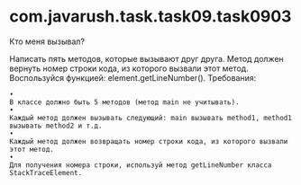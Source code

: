 # com.javarush.task.task09.task0903
Кто меня вызывал?

Написать пять методов, которые вызывают друг друга.
Метод должен вернуть номер строки кода, из которого вызвали этот метод.
Воспользуйся функцией: element.getLineNumber().
Требования:

    •
    В классе должно быть 5 методов (метод main не учитывать).
    •
    Каждый метод должен вызывать следующий: main вызывать method1, method1 вызывать method2 и т.д.
    •
    Каждый метод должен возвращать номер строки кода, из которого вызвали этот метод.
    •
    Для получения номера строки, используй метод getLineNumber класса StackTraceElement.
